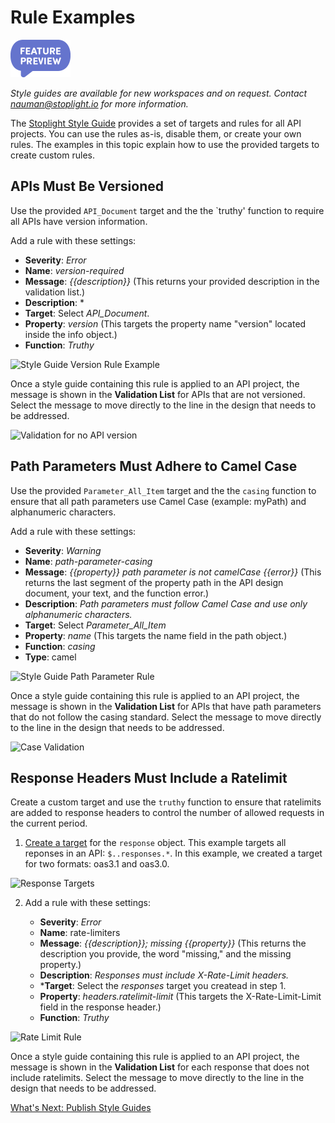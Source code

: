 # Rule Examples

<!-- theme: info -->
<!--Shared style guides are available on the **Professional** and **Enterprise** plans.--> 

<!-- focus: false -->
![Feature Preview](../assets/images/badge-preview-small.png)

*Style guides are available for new workspaces and on request. Contact nauman@stoplight.io for more information.*

The [Stoplight Style Guide](https://apistylebook.stoplight.io/docs/stoplight-style-guide) provides a set of targets and rules for all API projects. You can use the rules as-is, disable them, or create your own rules. The examples in this topic explain how to use the provided targets to create custom rules.

## APIs Must Be Versioned

Use the provided `API_Document` target and the the `truthy' function to require all APIs have version information. 

Add a rule with these settings:

  - **Severity**: *Error* 
  - **Name**: *version-required*
  - **Message**:  *{{description}}* (This returns your provided description in the validation list.) 
  - **Description**: *
  - **Target**: Select *API_Document*.
  - **Property**: *version* (This targets the property  name "version" located inside the info object.)
  - **Function**: *Truthy* 
  
![Style Guide Version Rule Example](https://stoplight.io/api/v1/projects/cHJqOjI/images/1gaxq48ZjJo)

Once a style guide containing this rule is applied to an API project, the message is shown in the **Validation List** for APIs that are not versioned. Select the message to move directly to the line in the design that needs to be addressed.

![Validation for no API version](https://stoplight.io/api/v1/projects/cHJqOjI/images/k6OxHA19nZk)

## Path Parameters Must Adhere to Camel Case

Use the provided `Parameter_All_Item` target and the the `casing` function to ensure that all path parameters use Camel Case (example: myPath) and alphanumeric characters.

Add a rule with these settings:

  - **Severity**: *Warning* 
  - **Name**: *path-parameter-casing*
  - **Message**: *{{property}} path parameter is not camelCase {{error}}* (This returns the last segment of the property path in the API design document, your text, and the function error.) 
  - **Description**: *Path parameters must follow Camel Case and use only alphanumeric characters.*
  - **Target**: Select *Parameter_All_Item*
  - **Property**: *name* (This targets the name field in the path object.)
  - **Function**: *casing* 
  - **Type**: camel
    
![Style Guide Path Parameter Rule](https://stoplight.io/api/v1/projects/cHJqOjI/images/wEGVAehrcsU)

Once a style guide containing this rule is applied to an API project, the message is shown in the **Validation List** for APIs that have path parameters that do not follow the casing standard. Select the message to move directly to the line in the design that needs to be addressed.

![Case Validation](https://stoplight.io/api/v1/projects/cHJqOjI/images/rjqUtPFdKdM)

## Response Headers Must Include a Ratelimit

Create a custom target and use the `truthy` function to ensure that ratelimits are added to response headers to control the number of allowed requests in the current period.

1. [Create a target](b-create-targets.md) for the `response` object. This example targets all reponses in an API: `$..responses.*`. In this example, we created a target for two formats: oas3.1 and oas3.0.

![Response Targets](https://stoplight.io/api/v1/projects/cHJqOjI/images/J2RbvdeFmNQ)

2. Add a rule with these settings:
      
   - **Severity**: *Error*
   - **Name**:  rate-limiters
   - **Message**: *{{description}}; missing {{property}}* (This returns the description you provide, the word "missing," and the missing property.)
   - **Description**: *Responses must include X-Rate-Limit headers.*
   - ***Target**: Select the *responses* target you createad in step 1.
   - **Property**: *headers.ratelimit-limit* (This targets the  X-Rate-Limit-Limit field in the response header.)
   - **Function**: *Truthy* 

![Rate Limit Rule](https://stoplight.io/api/v1/projects/cHJqOjI/images/glYcco4RMCY)

Once a style guide containing this rule is applied to an API project, the message is shown in the **Validation List** for each response that does not include ratelimits. Select the message to move directly to the line in the design that needs to be addressed.

[What's Next: Publish Style Guides](e.publish-style-guide.md)